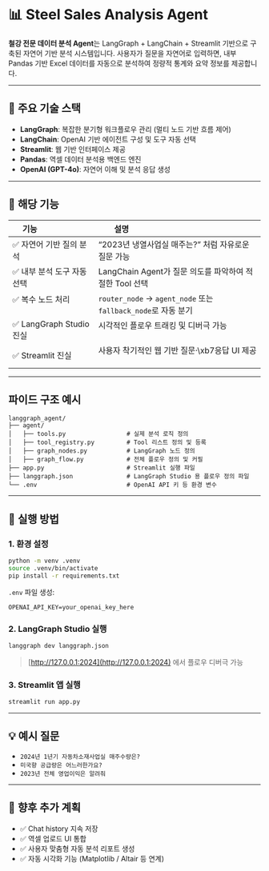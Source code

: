 # 📊 Steel Sales Analysis Agent

**철강 전문 데이터 분석 Agent**는 LangGraph + LangChain + Streamlit 기반으로 구축된 자연어 기반 분석 시스템입니다.
사용자가 질문을 자연어로 입력하면, 내부 Pandas 기반 Excel 데이터를 자동으로 분석하여 정량적 통계와 요약 정보를 제공합니다.

---

## 🔧 주요 기술 스택

* **LangGraph**: 복잡한 분기형 워크플로우 관리 (멀티 노드 기반 흐름 제어)
* **LangChain**: OpenAI 기반 에이전트 구성 및 도구 자동 선택
* **Streamlit**: 웹 기반 인터페이스 제공
* **Pandas**: 역셀 데이터 분석용 백엔드 엔진
* **OpenAI (GPT-4o)**: 자연어 이해 및 분석 응답 생성

---

## 🧠 해당 기능

| 기능                    | 설명                                                     |
| --------------------- | ------------------------------------------------------ |
| ✅ 자연어 기반 질의 분석        | “2023년 냉열사업실 매주는?” 처럼 자유로운 질문 가능                       |
| ✅ 내부 분석 도구 자동 선택      | LangChain Agent가 질문 의도를 파악하여 적절한 Tool 선택               |
| ✅ 복수 노드 처리            | `router_node` → `agent_node` 또는 `fallback_node`로 자동 분기 |
| ✅ LangGraph Studio 진실 | 시각적인 플로우 트래킹 및 디버극 가능                                  |
| ✅ Streamlit 진실        | 사용자 착기적인 웹 기반 질문·\xb7응답 UI 제공                          |

---

## 파이드 구조 예시

```
langgraph_agent/
├── agent/
│   ├── tools.py                 # 실제 분석 로직 정의
│   ├── tool_registry.py         # Tool 리스트 정의 및 등록
│   ├── graph_nodes.py           # LangGraph 노드 정의
│   ├── graph_flow.py            # 전체 플로우 정의 및 커필
├── app.py                       # Streamlit 실행 파일
├── langgraph.json               # LangGraph Studio 용 플로우 정의 파일
└── .env                         # OpenAI API 키 등 환경 변수
```

---

## 🚀 실행 방법

### 1. 환경 설정

```bash
python -m venv .venv
source .venv/bin/activate
pip install -r requirements.txt
```

`.env` 파일 생성:

```
OPENAI_API_KEY=your_openai_key_here
```

### 2. LangGraph Studio 실행

```bash
langgraph dev langgraph.json
```

> [http://127.0.0.1:2024](http://127.0.0.1:2024) 에서 플로우 디버극 가능

### 3. Streamlit 앱 실행

```bash
streamlit run app.py
```

---

## 💡 예시 질문
* `2024년 1년기 자동차소재사업실 매주수량은?`
* `미국향 공급량은 어느러한가요?`
* `2023년 전체 영업이익은 알려줘`

---

## 📌 향후 추가 계획
* ✅ Chat history 지속 저장
* ✅ 역셀 업로드 UI 통합
* ✅ 사용자 맞춤형 자동 분석 리포트 생성
* ✅ 자동 시각화 기능 (Matplotlib / Altair 등 연계)
